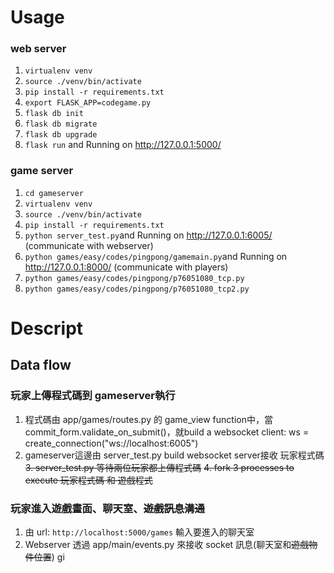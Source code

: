 # Usage
### web server
1. `virtualenv venv`
2. `source ./venv/bin/activate`
3. `pip install -r requirements.txt`
4. `export FLASK_APP=codegame.py`
6. `flask db init`
7. `flask db migrate`
8. `flask db upgrade`
9. `flask run` and Running on http://127.0.0.1:5000/


### game server
1. `cd gameserver`
2. `virtualenv venv`
3. `source ./venv/bin/activate`
4. `pip install -r requirements.txt`
6. `python server_test.py`and Running on http://127.0.0.1:6005/ (communicate with webserver)
7. `python games/easy/codes/pingpong/gamemain.py`and Running on http://127.0.0.1:8000/
		(communicate with players)
8. `python games/easy/codes/pingpong/p76051080_tcp.py`
9. `python games/easy/codes/pingpong/p76051080_tcp2.py`

# Descript 
## Data flow
### 玩家上傳程式碼到 gameserver執行

1. 程式碼由 app/games/routes.py 的 game_view function中，當 commit_form.validate_on_submit()，就build a websocket client: ws = create_connection("ws://localhost:6005")
2. gameserver這邊由 server_test.py build websocket server接收 玩家程式碼
~~3. server_test.py 等待兩位玩家都上傳程式碼~~
~~4. fork 3 processes to execute 玩家程式碼 和 遊戲程式~~

### 玩家進入遊戲畫面、聊天室、~~遊戲訊息溝通~~
1. 由 url: `http://localhost:5000/games` 輸入要進入的聊天室
2. Webserver 透過 app/main/events.py 來接收 socket 訊息(聊天室和~~遊戲物件位置~~)
gi